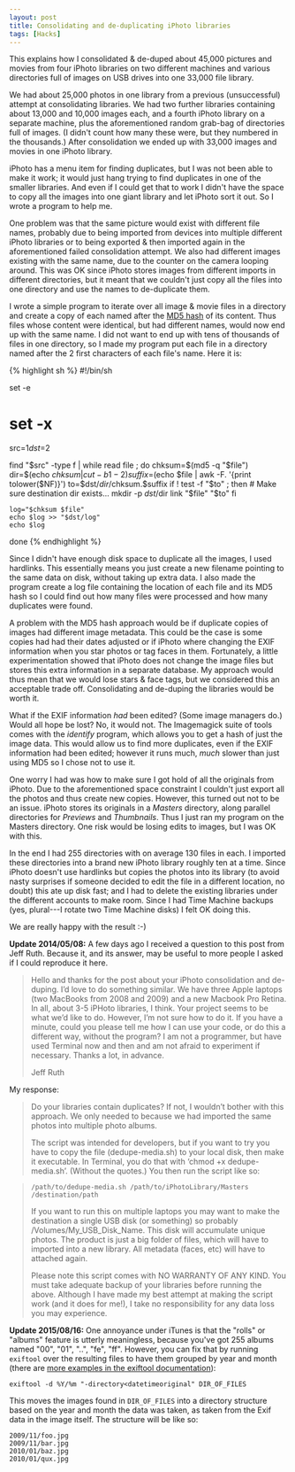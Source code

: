 ```yaml
---
layout: post
title: Consolidating and de-duplicating iPhoto libraries
tags: [Hacks]
---
```


This explains how I consolidated & de-duped about 45,000 pictures and movies from four iPhoto libraries on two different machines and various directories full of images on USB drives into one 33,000 file library.

We had about 25,000 photos in one library from a previous (unsuccessful) attempt at consolidating libraries. We had two further libraries containing about 13,000 and 10,000 images each, and a fourth iPhoto library on a separate machine, plus the aforementioned random grab-bag of directories full of images. (I didn't count how many these were, but they numbered in the thousands.) After consolidation we ended up with 33,000 images and movies in one iPhoto library.

iPhoto has a menu item for finding duplicates, but I was not been able to make it work; it would just hang trying to find duplicates in one of the smaller libraries. And even if I could get that to work I didn't have the space to copy all the images into one giant library and let iPhoto sort it out. So I wrote a program to help me.

One problem was that the same picture would exist with different file names, probably due to being imported from devices into multiple different iPhoto libraries or to being exported & then imported again in the aforementioned failed consolidation attempt. We also had different images existing with the same name, due to the counter on the camera looping around. This was OK since iPhoto stores images from different imports in different directories, but it meant that we couldn't just copy all the files into one directory and use the names to de-duplicate them.

I wrote a simple program to iterate over all image & movie files in a directory and create a copy of each named after the [MD5 hash][] of its content. Thus files whose content were identical, but had different names, would now end up with the same name. I did not want to end up with tens of thousands of files in one directory, so I made my program put each file in a directory named after the 2 first characters of each file's name. Here it is:

{% highlight sh %}
#!/bin/sh

set -e
# set -x

src=$1
dst=$2

find "$src" -type f | while read file ; do
    chksum=$(md5 -q "$file")
    dir=$(echo $chksum | cut -b1-2)
    suffix=$(echo $file | awk -F. '{print tolower($NF)}')
    to=$dst/$dir/$chksum.$suffix
    if ! test -f "$to" ; then
        # Make sure destination dir exists...
        mkdir -p $dst/$dir
        link "$file" "$to"
    fi

    log="$chksum $file"
    echo $log >> "$dst/log"
    echo $log
done
{% endhighlight %}

Since I didn't have enough disk space to duplicate all the images, I used hardlinks. This essentially means you just create a new filename pointing to the same data on disk, without taking up extra data. I also made the program create a log file containing the location of each file and its MD5 hash so I could find out how many files were processed and how many duplicates were found.

A problem with the MD5 hash approach would be if duplicate copies of images had different image metadata. This could be the case is some copies had had their dates adjusted or if iPhoto where changing the EXIF information when you star photos or tag faces in them. Fortunately, a little experimentation showed that iPhoto does not change the image files but stores this extra information in a separate database. My approach would thus mean that we would lose stars & face tags, but we considered this an acceptable trade off. Consolidating and de-duping the libraries would be worth it.

What if the EXIF information *had* been edited? (Some image managers do.) Would all hope be lost? No, it would not. The Imagemagick suite of tools comes with the *identify* program, which allows you to get a hash of just the image data. This would allow us to find more duplicates, even if the EXIF information had been edited; however it runs much, *much* slower than just using MD5 so I chose not to use it.

One worry I had was how to make sure I got hold of all the originals from iPhoto. Due to the aforementioned space constraint I couldn't just export all the photos and thus create new copies. However, this turned out not to be an issue. iPhoto stores its originals in a *Masters* directory, along parallel directories for *Previews* and *Thumbnails*. Thus I just ran my program on the Masters directory. One risk would be losing edits to images, but I was OK with this.

In the end I had 255 directories with on average 130 files in each. I imported these directories into a brand new iPhoto library roughly ten at a time. Since iPhoto doesn't use hardlinks but copies the photos into its library (to avoid nasty surprises if someone decided to edit the file in a different location, no doubt) this ate up disk fast; and I had to delete the existing libraries under the different accounts to make room. Since I had Time Machine backups (yes, plural---I rotate two Time Machine disks) I felt OK doing this.

We are really happy with the result :-)

**Update 2014/05/08:** A few days ago I received a question to this post from Jeff Ruth. Because it, and its answer, may be useful to more people I asked if I could reproduce it here.

> Hello and thanks for the post about your iPhoto consolidation and de-duping. I’d love to do something similar. We have three Apple laptops (two MacBooks from 2008 and 2009) and a new Macbook Pro Retina. In all, about 3-5 iPHoto libraries, I think. Your project seems to be what we’d like to do. However, I’m not sure how to do it. If you have a minute, could you please tell me how I can use your code, or do this a different way, without the program? I am not a programmer, but have used Terminal now and then and am not afraid to experiment if necessary. Thanks a lot, in advance.
>
> Jeff Ruth

My response:

> Do your libraries contain duplicates? If not, I wouldn’t bother with this approach. We only needed to because we had imported the same photos into multiple photo albums.
>
> The script was intended for developers, but if you want to try you have to copy the file (dedupe-media.sh) to your local disk, then make it executable. In Terminal, you do that with ‘chmod +x dedupe-media.sh’. (Without the quotes.) You then run the script like so:

> `/path/to/dedupe-media.sh /path/to/iPhotoLibrary/Masters /destination/path`
>
> If you want to run this on multiple laptops you may want to make the destination a single USB disk (or something) so probably /Volumes/My\_USB\_Disk\_Name. This disk will accumulate unique photos. The product is just a big folder of files, which will have to imported into a new library. All metadata (faces, etc) will have to attached again.
>
> Please note this script comes with NO WARRANTY OF ANY KIND. You must take adequate backup of your libraries before running the above. Although I have made my best attempt at making the script work (and it does for me!), I take no responsibility for any data loss you may experience.


[md5 hash]: http://en.wikipedia.org/wiki/MD5


**Update 2015/08/16:** One annoyance under iTunes is that the "rolls" or
"albums" feature is utterly meaningless, because you've got 255 albums named
"00", "01", "..", "fe", "ff". However, you can fix that by running `exiftool`
over the resulting files to have them grouped by year and month (there are
[more examples in the exiftool documentation][exiftool]):

    exiftool -d %Y/%m "-directory<datetimeoriginal" DIR_OF_FILES

This moves the images found in `DIR_OF_FILES` into a directory structure based
on the year and month the data was taken, as taken from the Exif data in the
image itself. The structure will be like so:

    2009/11/foo.jpg
    2009/11/bar.jpg
    2010/01/baz.jpg
    2010/01/qux.jpg


[exiftool]: http://www.sno.phy.queensu.ca/~phil/exiftool/filename.html
